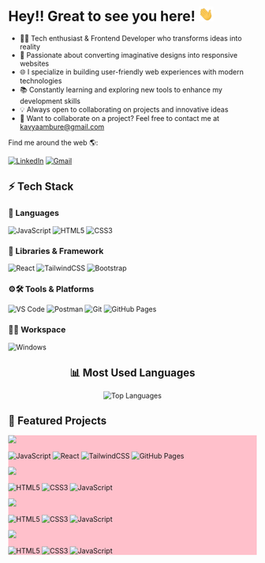 # Hey!! Great to see you here! <img src="https://raw.githubusercontent.com/ABSphreak/ABSphreak/master/gifs/Hi.gif" width="30px">

- 👩‍💻 Tech enthusiast & Frontend Developer who transforms ideas into reality
- 🎨 Passionate about converting imaginative designs into responsive websites
- 🌐 I specialize in building user-friendly web experiences with modern technologies
- 📚 Constantly learning and exploring new tools to enhance my development skills
- 💡 Always open to collaborating on projects and innovative ideas
- 📧 Want to collaborate on a project? Feel free to contact me at kavyaambure@gmail.com
  
Find me around the web 🌎:

[![LinkedIn](https://img.shields.io/badge/LinkedIn-0077B5?style=for-the-badge&logo=linkedin&logoColor=white)](https://www.linkedin.com/in/kavya-ambure-web-developer/)
[![Gmail](https://img.shields.io/badge/Gmail-D14836?style=for-the-badge&logo=gmail&logoColor=white)](mailto:kavyaambure@gmail.com)

## ⚡ Tech Stack

### 🚀 Languages
![JavaScript](https://img.shields.io/badge/JavaScript-F7DF1E?style=for-the-badge&logo=javascript&logoColor=black)
![HTML5](https://img.shields.io/badge/HTML5-E34F26?style=for-the-badge&logo=html5&logoColor=white)
![CSS3](https://img.shields.io/badge/CSS3-1572B6?style=for-the-badge&logo=css3&logoColor=white)

### 🧩 Libraries & Framework
![React](https://img.shields.io/badge/React-20232A?style=for-the-badge&logo=react&logoColor=61DAFB)
![TailwindCSS](https://img.shields.io/badge/Tailwind_CSS-38B2AC?style=for-the-badge&logo=tailwind-css&logoColor=white)
![Bootstrap](https://img.shields.io/badge/Bootstrap-620af0?style=for-the-badge&logo=Bootstrap&logoColor=white)

### ⚙🛠 Tools & Platforms
![VS Code](https://img.shields.io/badge/VS_Code-007ACC?style=for-the-badge&logo=visualstudiocode&logoColor=white)
![Postman](https://img.shields.io/badge/Postman-FF6C37?style=for-the-badge&logo=postman&logoColor=white)
![Git](https://img.shields.io/badge/Git-F05032?style=for-the-badge&logo=git&logoColor=white)
![GitHub Pages](https://img.shields.io/badge/GitHub_Pages-222222?style=for-the-badge&logo=github&logoColor=white)

### 👩‍💻 Workspace
![Windows](https://img.shields.io/badge/Windows-0078D4?style=for-the-badge&logo=microsoft&logoColor=white)

<div align="center">

## 📊 Most Used Languages 
![Top Languages](https://github-readme-stats.vercel.app/api/top-langs/?username=kavya123-ambure&theme=radical&layout=compact)
</div>

## 📌 Featured Projects

<div style="background-color:pink">
  <a href="https://github.com/kavya123-ambure/date-picker-component">
   <img  src="https://github-readme-stats.vercel.app/api/pin/?username=kavya123-ambure&repo=date-picker-component&theme=radical&cache_seconds=1" />
  </a>


  ![JavaScript](https://img.shields.io/badge/JavaScript-F7DF1E?style=for-the-badge&logo=javascript&logoColor=black)
  ![React](https://img.shields.io/badge/React-20232A?style=for-the-badge&logo=react&logoColor=61DAFB)
  ![TailwindCSS](https://img.shields.io/badge/Tailwind_CSS-38B2AC?style=for-the-badge&logo=tailwind-css&logoColor=white)
  ![GitHub Pages](https://img.shields.io/badge/GitHub_Pages-222222?style=for-the-badge&logo=github&logoColor=white)


<a href="https://github.com/kavya123-ambure/starbucks_landing_page">
    <img src="https://github-readme-stats.vercel.app/api/pin/?username=kavya123-ambure&repo=starbucks_landing_page&theme=radical&cache_seconds=1" />
</a>

  
![HTML5](https://img.shields.io/badge/HTML5-E34F26?style=for-the-badge&logo=html5&logoColor=white)
![CSS3](https://img.shields.io/badge/CSS3-1572B6?style=for-the-badge&logo=css3&logoColor=white)
![JavaScript](https://img.shields.io/badge/JavaScript-F7DF1E?style=for-the-badge&logo=javascript&logoColor=black)

<a href="https://github.com/kavya123-ambure/RPS-game">
  <img src="https://github-readme-stats.vercel.app/api/pin/?username=kavya123-ambure&repo=RPS-game&theme=radical&cache_seconds=1" />
</a>

  
![HTML5](https://img.shields.io/badge/HTML5-E34F26?style=for-the-badge&logo=html5&logoColor=white)
![CSS3](https://img.shields.io/badge/CSS3-1572B6?style=for-the-badge&logo=css3&logoColor=white)
![JavaScript](https://img.shields.io/badge/JavaScript-F7DF1E?style=for-the-badge&logo=javascript&logoColor=black)

<a href="https://github.com/kavya123-ambure/OCTANET_DECEMBER">
  <img src="https://github-readme-stats.vercel.app/api/pin/?username=kavya123-ambure&repo=OCTANET_DECEMBER&theme=radical&cache_seconds=1" />
</a>

  
![HTML5](https://img.shields.io/badge/HTML5-E34F26?style=for-the-badge&logo=html5&logoColor=white)
![CSS3](https://img.shields.io/badge/CSS3-1572B6?style=for-the-badge&logo=css3&logoColor=white)
![JavaScript](https://img.shields.io/badge/JavaScript-F7DF1E?style=for-the-badge&logo=javascript&logoColor=black)


</div>





